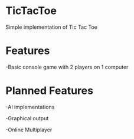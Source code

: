 # TicTacToe
<p>Simple implementation of Tic Tac Toe</p>

# Features
<p>-Basic console game with 2 players on 1 computer</p>

# Planned Features
<p>-AI implementations</p>
<p>-Graphical output</p>
<p>-Online Multiplayer<p>